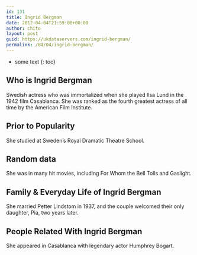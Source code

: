```yaml
---
id: 131
title: Ingrid Bergman
date: 2012-04-04T21:59:00+00:00
author: chito
layout: post
guid: https://ukdataservers.com/ingrid-bergman/
permalink: /04/04/ingrid-bergman/
---
```


* some text
{: toc}


## Who is  Ingrid Bergman
                  
                  
                  
Swedish actress who was immortalized when she played Ilsa Lund in the 1942 film Casablanca. She was ranked as the fourth greatest actress of all time by the American Film Institute.
                  
                
                
                
## Prior to Popularity 
                  
                  
                  
She studied at Sweden&#8217;s Royal Dramatic Theatre School.
                  
                
                
                
## Random data 
                  
                  
                  
She was in many hit movies, including For Whom the Bell Tolls and Gaslight.
                  
                
                
                
## Family & Everyday Life of Ingrid Bergman
                  
                  
                  
She married Petter Lindstom in 1937, and the couple welcomed their only daughter, Pia, two years later.
                  
                
                
                
## People Related With  Ingrid Bergman
                  
                  
                  
She appeared in Casablanca with legendary actor Humphrey Bogart.
                  
                
              
            
          
          
          
    
    
  
